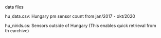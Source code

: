 data files

hu_data.csv:  Hungary pm sensor count from jan/2017 - okt/2020

hu_nirids.cs: Sensors outside of Hungary (This enables quick retrieval from th earchive)
